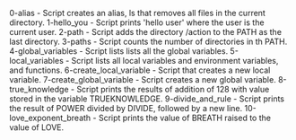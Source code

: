 0-alias - Script creates an alias, ls that removes all files in the current directory.
1-hello_you - Script prints 'hello user' where the user is the current user.
2-path - Script adds the directory /action to the PATH as the last directory.
3-paths -  Script counts the number of directories in th PATH.
4-global_variables - Script lists lists all the global variables.
5-local_variables - Script lists all local variables and environment variables, and functions.
6-create_local_variable - Script that creates a new local variable.
7-create_global_variable - Script creates a new global variable. 
8-true_knowledge - Script prints the results of addition of 128 with value stored in the variable TRUEKNOWLEDGE.
9-divide_and_rule - Script prints the result of POWER divided by DIVIDE, followed by a new line.
10-love_exponent_breath - Script prints the value of BREATH raised to the value of LOVE.
